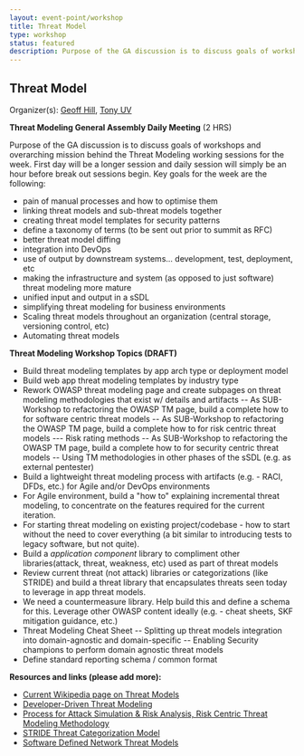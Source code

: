 ```yaml
---
layout: event-point/workshop
title: Threat Model
type: workshop
status: featured
description: Purpose of the GA discussion is to discuss goals of workshops and overarching mission behind the Threat Modeling working sessions for the week.  First day will be a longer session and daily session will simply be an hour before break out sessions begin. Key goals for the week are the following
---
```


## Threat Model

Organizer(s): [Geoff Hill](../Participants/Geoff-Hill.md), [Tony UV](../Participants/Tony-UV.md)

**Threat Modeling General Assembly Daily Meeting** (2 HRS)

Purpose of the GA discussion is to discuss goals of workshops and overarching mission behind the Threat Modeling working sessions for the week.  First day will be a longer session and daily session will simply be an hour before break out sessions begin. Key goals for the week are the following:

- pain of manual processes and how to optimise them
- linking threat models and sub-threat models together
- creating threat model templates for security patterns
- define a taxonomy of terms (to be sent out prior to summit as RFC)
- better threat model diffing
- integration into DevOps
- use of output by downstream systems... development, test, deployment, etc
- making the infrastructure and system (as opposed to just software) threat modeling more mature
- unified input and output in a sSDL
- simplifying threat modeling for business environments
- Scaling threat models throughout an organization (central storage, versioning control, etc)
- Automating threat models


**Threat Modeling Workshop Topics (DRAFT)**

- Build threat modeling templates by app arch type or deployment model
- Build web app threat modeling templates by industry type
- Rework OWASP threat modeling page and create subpages on threat modeling methodologies that exist w/ details and artifacts
-- As SUB-Workshop to refactoring the OWASP TM page, build a complete how to for software centric threat models
-- As SUB-Workshop to refactoring the OWASP TM page, build a complete how to for risk centric threat models
--- Risk rating methods
-- As SUB-Workshop to refactoring the OWASP TM page, build a complete how to for security centric threat models
-- Using TM methodologies in other phases of the sSDL (e.g. as external pentester)
- Build a lightweight threat modeling process with artifacts (e.g. - RACI, DFDs, etc.) for Agile and/or DevOps environments
- For Agile environment, build a "how to" explaining incremental threat modeling, to concentrate on the features required for the current iteration.
- For starting threat modeling on existing project/codebase - how to start without the need to cover everything (a bit similar to introducing tests to legacy software, but  not quite).
- Build a *application component* library to compliment other libraries(attack, threat, weakness, etc) used as part of threat models
- Review current threat (not attack) libraries or categorizations (like STRIDE) and build a threat library that encapsulates threats seen today to leverage in app threat models.
- We need a countermeasure library.  Help build this and define a schema for this.  Leverage other OWASP content ideally (e.g. - cheat sheets, SKF mitigation guidance, etc.)
- Threat Modeling Cheat Sheet 
-- Splitting up threat models integration into domain-agnostic and domain-specific
-- Enabling Security champions to perform domain agnostic threat models
- Define standard reporting schema / common format


**Resources and links (please add more):**

- [Current Wikipedia page on Threat Models](https://en.wikipedia.org/wiki/Threat_model)
- [Developer-Driven Threat Modeling](https://www.infoq.com/articles/developer-driven-threat-modeling)
- [Process for Attack Simulation & Risk Analysis, Risk Centric Threat Modeling Methodology](https://versprite.com/PASTA-abstract.pdf)
- [STRIDE Threat Categorization Model](https://msdn.microsoft.com/en-us/library/ee823878(v=cs.20).aspx)
- [Software Defined Network Threat Models](https://msdn.microsoft.com/en-us/library/ee823878(v=cs.20).aspx)
